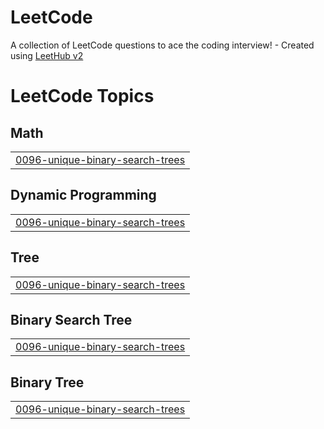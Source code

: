 # LeetCode
A collection of LeetCode questions to ace the coding interview! - Created using [LeetHub v2](https://github.com/arunbhardwaj/LeetHub-2.0)

<!---LeetCode Topics Start-->
# LeetCode Topics
## Math
|  |
| ------- |
| [0096-unique-binary-search-trees](https://github.com/KirtiPant/LeetCode/tree/master/0096-unique-binary-search-trees) |
## Dynamic Programming
|  |
| ------- |
| [0096-unique-binary-search-trees](https://github.com/KirtiPant/LeetCode/tree/master/0096-unique-binary-search-trees) |
## Tree
|  |
| ------- |
| [0096-unique-binary-search-trees](https://github.com/KirtiPant/LeetCode/tree/master/0096-unique-binary-search-trees) |
## Binary Search Tree
|  |
| ------- |
| [0096-unique-binary-search-trees](https://github.com/KirtiPant/LeetCode/tree/master/0096-unique-binary-search-trees) |
## Binary Tree
|  |
| ------- |
| [0096-unique-binary-search-trees](https://github.com/KirtiPant/LeetCode/tree/master/0096-unique-binary-search-trees) |
<!---LeetCode Topics End-->
